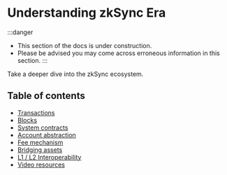 # Understanding zkSync Era

:::danger
- This section of the docs is under construction.
- Please be advised you may come across erroneous information in this section.
:::

Take a deeper dive into the zkSync ecosystem.

## Table of contents

- [Transactions](./transactions/transactions.md)
- [Blocks](./transactions/blocks.md)
- [System contracts](./system-contracts.md)
- [Account abstraction](./aa.md)
- [Fee mechanism](./transactions/fee-model.md)
- [Bridging assets](./bridging/bridging-asset.md)
- [L1 / L2 Interoperability](./bridging/l1-l2-interop.md)
- [Video resources](./videos.md)
